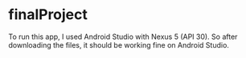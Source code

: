 # finalProject
To run this app, I used Android Studio with Nexus 5 (API 30). So after downloading the files, it should be working fine on Android Studio.
